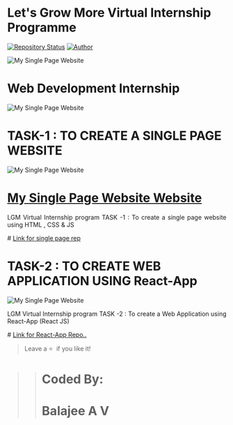 # Let's Grow More Virtual Internship Programme


[![Repository Status](https://img.shields.io/badge/Repository%20Status-Maintained-dark%20green.svg)](https://github.com/balajeeav/LGMVIP-WebDev)
[![Author](https://img.shields.io/badge/Author-Balajee%20A%20V-red)](https://www.linkedin.com/in/balajeevg-techclog/)




![My Single Page Website](https://github.com/balajeeav/LGMVIP-WebDev/blob/master/LGMVIP-WebDev-master/TASK%201%20(LEVEL%201)/AVB/assets/img/1.JPG)
# Web Development Internship
![My Single Page Website](https://github.com/balajeeav/LGMVIP-WebDev/blob/master/LGMVIP-WebDev-master/TASK%201%20(LEVEL%201)/AVB/assets/img/3.JPG) 
# TASK-1 : TO CREATE A SINGLE PAGE WEBSITE
![My Single Page Website](https://github.com/balajeeav/LGMVIP-WebDev/blob/master/LGMVIP-WebDev-master/TASK%201%20(LEVEL%201)/AVB/assets/img/4.JPG)
# <a href="https://lgmvipwebdev-task1.netlify.app/" target="_blank">My Single Page Website Website</a>
<p align="justify">LGM Virtual Internship program TASK -1 : To create a single page website using HTML , CSS & JS</p>
# <a href="https://github.com/balajeeav/LGMVIP-WebDev/tree/master/LGMVIP-WebDev-master/TASK%201%20(LEVEL%201)/AVB" target="_blank">Link for single page rep</a>

# TASK-2 : TO CREATE WEB APPLICATION USING React-App
![My Single Page Website](https://github.com/balajeeav/LGMVIP-WebDev/blob/master/LGMVIP-WebDev-master/TASK%201%20(LEVEL%201)/AVB/assets/img/5.JPG)
<p align="justify">LGM Virtual Internship program TASK -2 : To create a Web Application using React-App (React JS)</p>
# <a href="https://github.com/balajeeav/LGMVIP-WebDev/tree/master/LGMVIP-WebDev-master/task2/task2-reactapp" target="_blank">Link for React-App Repo..</a>



>Leave a :star: &nbsp;if you like it!


>> # Coded By:
>> # Balajee A V

